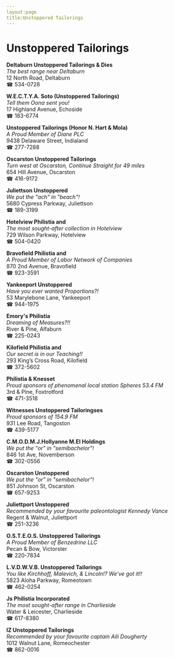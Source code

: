 ```yaml
---
layout:page
title:Unstoppered Tailorings
---
```

# Unstoppered Tailorings

**Deltaburn Unstoppered Tailorings & Dies**  
_The best range near Deltaburn_  
12 North Road, Deltaburn  
☎ 534-0728



**W.E.C.T.Y.A. Soto (Unstoppered Tailorings)**  
_Tell them Oona sent you!_  
17 Highland Avenue, Echoside  
☎ 183-6774



**Unstoppered Tailorings (Honor N. Hart & Mola)**  
_A Proud Member of Diane PLC_  
9438 Delaware Street, Indialand  
☎ 277-7288



**Oscarston Unstoppered Tailorings**  
_Turn west at Oscarston, Continue Straight for 49 miles_  
654 Hill Avenue, Oscarston  
☎ 416-9172



**Juliettson Unstoppered**  
_We put the "ach" in "beach"!_  
5680 Cypress Parkway, Juliettson  
☎ 189-3199



**Hotelview Philistia and**  
_The most sought-after collection in Hotelview_  
729 Wilson Parkway, Hotelview  
☎ 504-0420



**Bravofield Philistia and**  
_A Proud Member of Labor Network of Companies_  
870 2nd Avenue, Bravofield  
☎ 923-3591



**Yankeeport Unstoppered**  
_Have you ever wanted Proportions?!_  
53 Marylebone Lane, Yankeeport  
☎ 944-1975



**Emory's Philistia**  
_Dreaming of Measures?!!_  
River & Pine, Alfaburn  
☎ 225-0243



**Kilofield Philistia and**  
_Our secret is in our Teaching!!_  
293 King’s Cross Road, Kilofield  
☎ 372-5602



**Philistia & Knesset**  
_Proud sponsors of phenomenal local station Spheres 53.4 FM_  
3rd & Pine, Foxtrotford  
☎ 471-3518



**Witnesses Unstoppered Tailoringses**  
_Proud sponsors of 154.9 FM_  
931 Lee Road, Tangoston  
☎ 439-5177



**C.M.O.D.M.J.Hollyanne M.El Holdings**  
_We put the "or" in "semibachelor"!_  
846 1st Ave, Novemberson  
☎ 302-0556



**Oscarston Unstoppered**  
_We put the "or" in "semibachelor"!_  
851 Johnson St, Oscarston  
☎ 657-9253



**Juliettport Unstoppered**  
_Recommended by your favourite paleontologist Kennedy Vance_  
Regent & Walnut, Juliettport  
☎ 251-3236



**O.S.T.E.O.S. Unstoppered Tailorings**  
_A Proud Member of Benzedrine LLC_  
Pecan & Bow, Victorster  
☎ 220-7834



**L.V.D.W.V.B. Unstoppered Tailorings**  
_You like Kirchhoff, Malevich, & Lincoln!? We've got it!!_  
5823 Aloha Parkway, Romeotown  
☎ 462-0254



**Js Philistia Incorporated**  
_The most sought-after range in Charlieside_  
Water & Leicester, Charlieside  
☎ 617-8380



**IZ Unstoppered Tailorings**  
_Recommended by your favourite captain Aili Dougherty_  
1012 Walnut Lane, Romeochester  
☎ 862-0016



